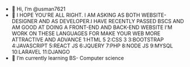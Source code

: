 - 👋 Hi, I’m @usman7621
- 👀 I HOPE YOU'RE ALL RIGHT. I AM ASKING AS BOTH WEBSITE-DESIGNER AND AS DEVELOPER.I HAVE RECENTLY PASSED BSCS AND AM GOOD AT DOING A FRONT-END AND BACK-END WEBSITE 
I'M WORK ON THESE LANGUAGES FOR MAKE YOUR WEB MORE ATTRACTIVE AND ADVANCE
1:HTML 5
2:CSS 3
3:BOOTSTRAP
4:JAVASCRIPT
5:REACT JS
6:JQUERY
7:PHP
8:NODE JS
9:MYSQL
10:LARAVEL
11:DJANGO
- 🌱 I’m currently learning BS- Computer science 
  

<!---
usman7621/usman7621 is a ✨ special ✨ repository because its `README.md` (this file) appears on your GitHub profile.
You can click the Preview link to take a look at your changes.
--->
